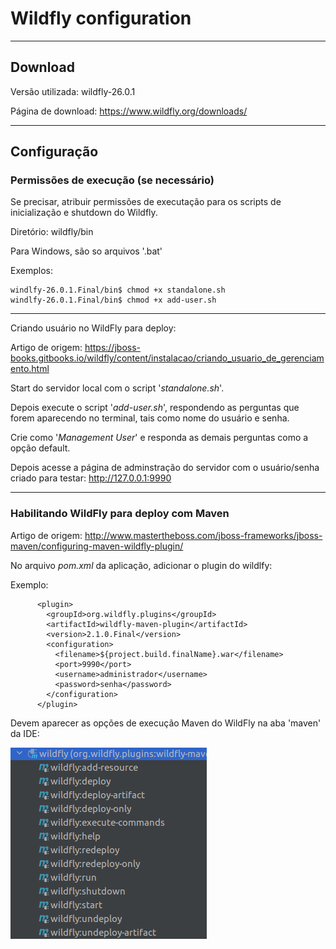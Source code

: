 # Wildfly configuration

---

## Download

Versão utilizada: wildfly-26.0.1

Página de download: https://www.wildfly.org/downloads/

---

## Configuração

### Permissões de execução (se necessário)

Se precisar, atribuir permissões de executação para os scripts de inicialização e shutdown do Wildfly.

Diretório: wildfly/bin

Para Windows, são so arquivos '.bat'

Exemplos: 

```
windlfy-26.0.1.Final/bin$ chmod +x standalone.sh
windlfy-26.0.1.Final/bin$ chmod +x add-user.sh 
```

---

Criando usuário no WildFly para deploy:

Artigo de origem: https://jboss-books.gitbooks.io/wildfly/content/instalacao/criando_usuario_de_gerenciamento.html

Start do servidor local com o script '_standalone.sh_'.

Depois execute o script '_add-user.sh_', respondendo as perguntas que forem aparecendo no terminal, tais como nome do usuário e senha.

Crie como '_Management User_' e responda as demais perguntas como a opção default.

Depois acesse a página de adminstração do servidor com o usuário/senha criado para testar: http://127.0.0.1:9990

---

### Habilitando WildFly para deploy com Maven 

Artigo de origem: http://www.mastertheboss.com/jboss-frameworks/jboss-maven/configuring-maven-wildfly-plugin/

No arquivo _pom.xml_ da aplicação, adicionar o plugin do wildlfy:

Exemplo:

```
      <plugin>
        <groupId>org.wildfly.plugins</groupId>
        <artifactId>wildfly-maven-plugin</artifactId>
        <version>2.1.0.Final</version>
        <configuration>
          <filename>${project.build.finalName}.war</filename>
          <port>9990</port>
          <username>administrador</username>
          <password>senha</password>
        </configuration>
      </plugin>
```

Devem aparecer as opções de execução Maven do WildFly na aba 'maven' da IDE:

![alt text](images/wildfly-maven-launchers.png "Wildfly Maven launchers")
